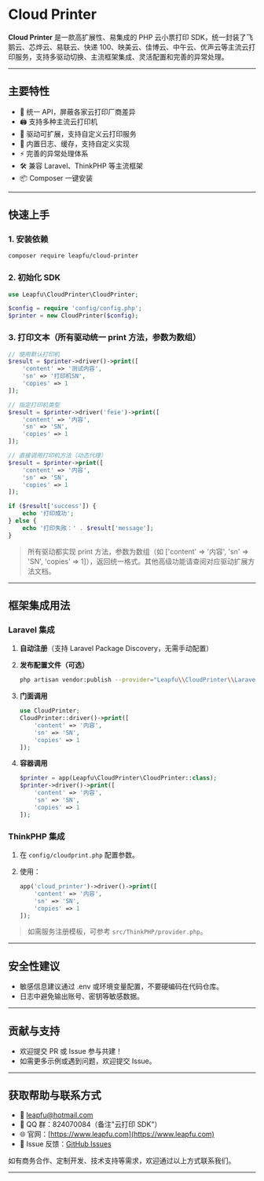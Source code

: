 # Cloud Printer

**Cloud Printer** 是一款高扩展性、易集成的 PHP 云小票打印 SDK，统一封装了飞鹅云、芯烨云、易联云、快递 100、映美云、佳博云、中午云、优声云等主流云打印服务，支持多驱动切换、主流框架集成、灵活配置和完善的异常处理。

---

## 主要特性

- 🚀 统一 API，屏蔽各家云打印厂商差异
- 🖨️ 支持多种主流云打印机
- 🧩 驱动可扩展，支持自定义云打印服务
- 📝 内置日志、缓存，支持自定义实现
- ⚡ 完善的异常处理体系
- 🛠️ 兼容 Laravel、ThinkPHP 等主流框架
- 📦 Composer 一键安装

---

## 快速上手

### 1. 安装依赖

```bash
composer require leapfu/cloud-printer
```

### 2. 初始化 SDK

```php
use Leapfu\CloudPrinter\CloudPrinter;

$config = require 'config/config.php';
$printer = new CloudPrinter($config);
```

### 3. 打印文本（所有驱动统一 print 方法，参数为数组）

```php
// 使用默认打印机
$result = $printer->driver()->print([
    'content' => '测试内容',
    'sn' => '打印机SN',
    'copies' => 1
]);

// 指定打印机类型
$result = $printer->driver('feie')->print([
    'content' => '内容',
    'sn' => 'SN',
    'copies' => 1
]);

// 直接调用打印机方法（动态代理）
$result = $printer->print([
    'content' => '内容',
    'sn' => 'SN',
    'copies' => 1
]);

if ($result['success']) {
    echo '打印成功';
} else {
    echo '打印失败：' . $result['message'];
}
```

> 所有驱动都实现 print 方法，参数为数组（如 ['content' => '内容', 'sn' => 'SN', 'copies' => 1]），返回统一格式。其他高级功能请查阅对应驱动扩展方法文档。

---

## 框架集成用法

### Laravel 集成

1. **自动注册**（支持 Laravel Package Discovery，无需手动配置）
2. **发布配置文件（可选）**

   ```bash
   php artisan vendor:publish --provider="Leapfu\\CloudPrinter\\Laravel\\CloudPrinterServiceProvider" --tag=config
   ```

3. **门面调用**

   ```php
   use CloudPrinter;
   CloudPrinter::driver()->print([
       'content' => '内容',
       'sn' => 'SN',
       'copies' => 1
   ]);
   ```

4. **容器调用**

   ```php
   $printer = app(Leapfu\CloudPrinter\CloudPrinter::class);
   $printer->driver()->print([
       'content' => '内容',
       'sn' => 'SN',
       'copies' => 1
   ]);
   ```

### ThinkPHP 集成

1. 在 `config/cloudprint.php` 配置参数。
2. 使用：

   ```php
   app('cloud_printer')->driver()->print([
       'content' => '内容',
       'sn' => 'SN',
       'copies' => 1
   ]);
   ```

> 如需服务注册模板，可参考 `src/ThinkPHP/provider.php`。

---

## 安全性建议

- 敏感信息建议通过 .env 或环境变量配置，不要硬编码在代码仓库。
- 日志中避免输出账号、密钥等敏感数据。

---

## 贡献与支持

- 欢迎提交 PR 或 Issue 参与共建！
- 如需更多示例或遇到问题，欢迎提交 Issue。

---

## 获取帮助与联系方式

- 📧 <leapfu@hotmail.com>
- 🐧 QQ 群：824070084（备注"云打印 SDK"）
- 🌐 官网：[https://www.leapfu.com](https://www.leapfu.com)
- 📝 Issue 反馈：[GitHub Issues](https://github.com/leapfu/cloud-printer/issues)

如有商务合作、定制开发、技术支持等需求，欢迎通过以上方式联系我们。

---

